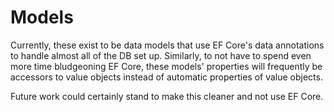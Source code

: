 # Models

Currently, these exist to be data models that use EF Core's data annotations to
handle almost all of the DB set up. Similarly, to not have to spend even more
time bludgeoning EF Core, these models' properties will frequently be accessors
to value objects instead of automatic properties of value objects.

Future work could certainly stand to make this cleaner and not use EF Core.
